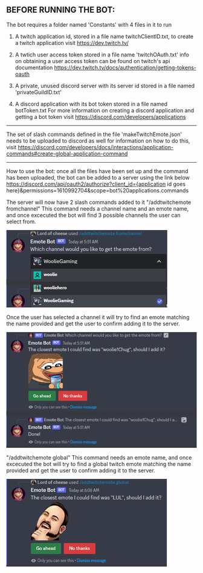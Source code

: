 BEFORE RUNNING THE BOT:
--------------------------------------------------------------------------------------------------------------------------------------------------------
The bot requires a folder named 'Constants' with 4 files in it to run

1. A twitch application id, stored in a file name twitchClientID.txt, to create a twitch application visit https://dev.twitch.tv/

2. A twtich user access token stored in a file name 'twitchOAuth.txt'
info on obtaining a user access token can be found on twitch's api documentation
https://dev.twitch.tv/docs/authentication/getting-tokens-oauth 

3. A private, unused discord server with its server id stored in a file named 'privateGuildID.txt'

4. A discord application with its bot token stored in a file named botToken.txt
For more information on creating a discord application and getting a bot token visit
https://discord.com/developers/applications
--------------------------------------------------------------------------------------------------------------------------------------------------------
The set of slash commands defined in the file 'makeTwitchEmote.json' needs to be uploaded to discord as well
for information on how to do this, visit 
https://discord.com/developers/docs/interactions/application-commands#create-global-application-command 

________________________________________________________________________________________________________________________________________________________

How to use the bot:
once all the files have been set up and the command has been uploaded, the bot can be added to a server using the link below
https://discord.com/api/oauth2/authorize?client_id={application id goes here}&permissions=1610992704&scope=bot%20applications.commands

The server will now have 2 slash commands added to it
"/addtwitchemote fromchannel"
This command needs a channel name and an emote name, and once excecuted the bot will find 3 possible channels the user can select from.

![alt text](https://github.com/damapan/emote-bot/blob/main/README%20images/channel%20select.png?raw=true)

Once the user has selected a channel it will try to find an emote matching the name provided and get the user to confirm adding it to the server.

![alt text](https://github.com/damapan/emote-bot/blob/main/README%20images/channel%20emote%20confirm.png?raw=true)


"/addtwitchemote global"
This command needs an emote name, and once excecuted the bot will try to find a global twitch emote matching the name provided
and get the user to confirm adding it to the server.

![alt text](https://github.com/damapan/emote-bot/blob/main/README%20images/global%20emote%20confirm.png?raw=true)
